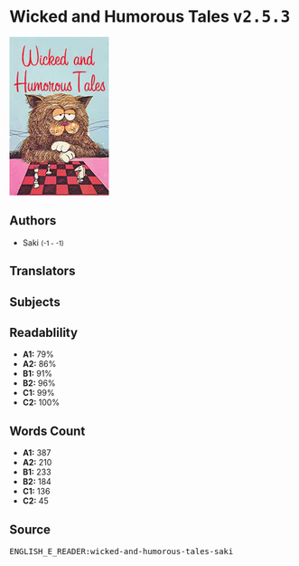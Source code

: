 # Wicked and Humorous Tales <kbd>v2.5.3</kbd>

![](./cover.medium.jpg "")

## Authors


 - Saki <small>(-1 - -1)</small>

## Translators



## Subjects



## Readablility


 - **A1:** 79%
 - **A2:** 86%
 - **B1:** 91%
 - **B2:** 96%
 - **C1:** 99%
 - **C2:** 100%

## Words Count


 - **A1:** 387
 - **A2:** 210
 - **B1:** 233
 - **B2:** 184
 - **C1:** 136
 - **C2:** 45

## Source


<kbd>ENGLISH_E_READER:wicked-and-humorous-tales-saki</kbd>
